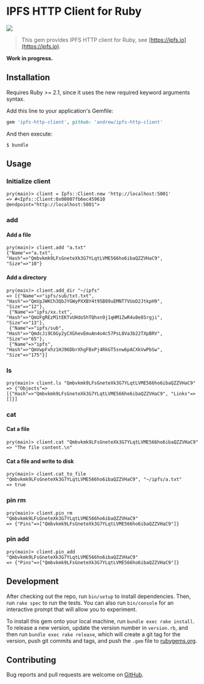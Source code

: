 # IPFS HTTP Client for Ruby

![](https://ipfs.io/ipfs/QmQJ68PFMDdAsgCZvA1UVzzn18asVcf7HVvCDgpjiSCAse)

> This gem provides IPFS HTTP client for Ruby, see [https://ipfs.io](https://ipfs.io).

**Work in progress.**

## Installation
Requires Ruby >= 2.1, since it uses the new required keyword arguments syntax.

Add this line to your application's Gemfile:

```ruby
gem 'ipfs-http-client', github: 'andrew/ipfs-http-client'
```

And then execute:

    $ bundle

## Usage
### Initialize client

```
pry(main)> client = Ipfs::Client.new 'http://localhost:5001'
=> #<Ipfs::Client:0x00007fb6ec459610 @endpoint="http://localhost:5001">

```

### add
#### Add a file

```
pry(main)> client.add "a.txt"
{"Name"=>"a.txt", "Hash"=>"Qmbvkmk9LFsGneteXk3G7YLqtLVME566ho6ibaQZZVHaC9", "Size"=>"10"}
```

#### Add a directory
```
pry(main)> client.add_dir "~/ipfs"
=> [{"Name"=>"ipfs/sub/txt.txt", "Hash"=>"QmVpJWKCh3QbJYGWyPXXBY4t95B89uEMNT7VUoD2JtkpH9", "Size"=>"12"},
 {"Name"=>"ipfs/xx.txt", "Hash"=>"QmUFgREzM1tEKTvUHdo5hTQhxn9j1qHM1ZwR4u8e8Srgji", "Size"=>"13"},
 {"Name"=>"ipfs/sub", "Hash"=>"QmdcJi9C6Gy2yCXGhevEmuAn4o4c57PsL8Va3b22TXpBRV", "Size"=>"65"},
 {"Name"=>"ipfs", "Hash"=>"QmVwpFxhz1HJ96DbrXhgFBxPj4RkGT5snw6pACXkVwPbSw", "Size"=>"175"}]
```

### ls

```
pry(main)> client.ls "Qmbvkmk9LFsGneteXk3G7YLqtLVME566ho6ibaQZZVHaC9"
=> {"Objects"=>[{"Hash"=>"Qmbvkmk9LFsGneteXk3G7YLqtLVME566ho6ibaQZZVHaC9", "Links"=>[]}]
```

### cat
#### Cat a file
```
pry(main)> client.cat "Qmbvkmk9LFsGneteXk3G7YLqtLVME566ho6ibaQZZVHaC9"
=> "The file content.\n"
```

#### Cat a file and write to disk
```
pry(main)> client.cat_to_file "Qmbvkmk9LFsGneteXk3G7YLqtLVME566ho6ibaQZZVHaC9", "~/ipfs/a.txt"
=> true
```

### pin rm
```
pry(main)> client.pin_rm "Qmbvkmk9LFsGneteXk3G7YLqtLVME566ho6ibaQZZVHaC9"
=> {"Pins"=>["Qmbvkmk9LFsGneteXk3G7YLqtLVME566ho6ibaQZZVHaC9"]}
```

### pin add
```
pry(main)> client.pin_add "Qmbvkmk9LFsGneteXk3G7YLqtLVME566ho6ibaQZZVHaC9"
=> {"Pins"=>["Qmbvkmk9LFsGneteXk3G7YLqtLVME566ho6ibaQZZVHaC9"]}
```

## Development

After checking out the repo, run `bin/setup` to install dependencies. Then, run `rake spec` to run the tests. You can also run `bin/console` for an interactive prompt that will allow you to experiment.

To install this gem onto your local machine, run `bundle exec rake install`. To release a new version, update the version number in `version.rb`, and then run `bundle exec rake release`, which will create a git tag for the version, push git commits and tags, and push the `.gem` file to [rubygems.org](https://rubygems.org).

## Contributing

Bug reports and pull requests are welcome on [GitHub](https://github.com/andrew/ipfs-http-client).
